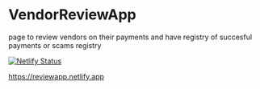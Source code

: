 # VendorReviewApp
page to review vendors on their payments and have registry of succesful payments or scams registry

[![Netlify Status](https://api.netlify.com/api/v1/badges/be3eac5e-3227-4cdc-9d2b-163ace159b4c/deploy-status)](https://app.netlify.com/sites/reviewapp/deploys)

https://reviewapp.netlify.app
